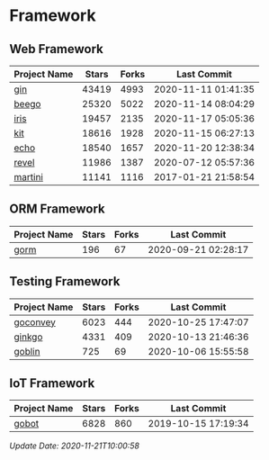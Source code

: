 # Framework

## Web Framework
| Project Name | Stars | Forks | Last Commit |
| ------------ | ----- | ----- | ----------- |
| [gin](https://github.com/gin-gonic/gin) | 43419 | 4993 | 2020-11-11 01:41:35 |
| [beego](https://github.com/astaxie/beego) | 25320 | 5022 | 2020-11-14 08:04:29 |
| [iris](https://github.com/kataras/iris) | 19457 | 2135 | 2020-11-17 05:05:36 |
| [kit](https://github.com/go-kit/kit) | 18616 | 1928 | 2020-11-15 06:27:13 |
| [echo](https://github.com/labstack/echo) | 18540 | 1657 | 2020-11-20 12:38:34 |
| [revel](https://github.com/revel/revel) | 11986 | 1387 | 2020-07-12 05:57:36 |
| [martini](https://github.com/go-martini/martini) | 11141 | 1116 | 2017-01-21 21:58:54 |

## ORM Framework
| Project Name | Stars | Forks | Last Commit |
| ------------ | ----- | ----- | ----------- |
| [gorm](https://github.com/jinzhu/gorm) | 196 | 67 | 2020-09-21 02:28:17 |

## Testing Framework
| Project Name | Stars | Forks | Last Commit |
| ------------ | ----- | ----- | ----------- |
| [goconvey](https://github.com/smartystreets/goconvey) | 6023 | 444 | 2020-10-25 17:47:07 |
| [ginkgo](https://github.com/onsi/ginkgo) | 4331 | 409 | 2020-10-13 21:46:36 |
| [goblin](https://github.com/franela/goblin) | 725 | 69 | 2020-10-06 15:55:58 |

## IoT Framework
| Project Name | Stars | Forks | Last Commit |
| ------------ | ----- | ----- | ----------- |
| [gobot](https://github.com/hybridgroup/gobot) | 6828 | 860 | 2019-10-15 17:19:34 |

*Update Date: 2020-11-21T10:00:58*